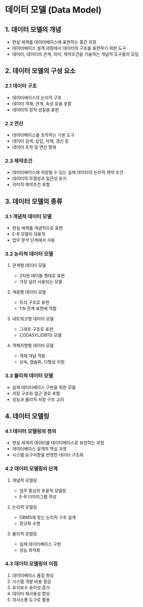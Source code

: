 # 데이터 모델 (Data Model)

## 1. 데이터 모델의 개념
- 현실 세계를 데이터베이스에 표현하는 중간 과정
- 데이터베이스 설계 과정에서 데이터의 구조를 표현하기 위한 도구
- 데이터, 데이터의 관계, 의미, 제약조건을 기술하는 개념적 도구들의 모임

## 2. 데이터 모델의 구성 요소

### 2.1 데이터 구조
- 데이터베이스의 논리적 구조
- 데이터 객체, 관계, 속성 등을 포함
- 데이터의 정적 성질을 표현

### 2.2 연산
- 데이터베이스를 조작하는 기본 도구
- 데이터 검색, 삽입, 삭제, 갱신 등
- 데이터 조작 및 연산 명세

### 2.3 제약조건
- 데이터베이스에 저장될 수 있는 실제 데이터의 논리적 제약 조건
- 데이터의 무결성과 일관성 유지
- 의미적 제약조건 포함

## 3. 데이터 모델의 종류

### 3.1 개념적 데이터 모델
- 현실 세계를 개념적으로 표현
- E-R 모델이 대표적
- 업무 분석 단계에서 사용

### 3.2 논리적 데이터 모델
1. 관계형 데이터 모델
   - 2차원 테이블 형태로 표현
   - 가장 널리 사용되는 모델
   
2. 계층형 데이터 모델
   - 트리 구조로 표현
   - 1:N 관계 표현에 적합
   
3. 네트워크형 데이터 모델
   - 그래프 구조로 표현
   - CODASYL/DBTG 모델

4. 객체지향형 데이터 모델
   - 객체 개념 적용
   - 상속, 캡슐화, 다형성 지원

### 3.3 물리적 데이터 모델
- 실제 데이터베이스 구현을 위한 모델
- 저장 구조와 접근 경로 포함
- 성능과 물리적 저장 구조 고려

## 4. 데이터 모델링

### 4.1 데이터 모델링의 정의
- 현실 세계의 데이터를 데이터베이스로 표현하는 과정
- 데이터베이스 설계의 핵심 과정
- 시스템 요구사항을 반영한 데이터 구조화

### 4.2 데이터 모델링의 단계
1. 개념적 모델링
   - 업무 중심의 포괄적 모델링
   - E-R 다이어그램 작성
   
2. 논리적 모델링
   - DBMS에 맞는 논리적 구조 설계
   - 정규화 수행
   
3. 물리적 모델링
   - 실제 데이터베이스 구현
   - 성능 최적화

### 4.3 데이터 모델링의 이점
1. 데이터베이스 품질 향상
2. 시스템 개발 비용 절감
3. 유지보수 용이성 증가
4. 데이터 재사용성 향상
5. 의사소통 도구로 활용